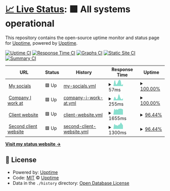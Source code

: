 # [📈 Live Status](https://upptime.github.io/upptime): <!--live status--> **🟩 All systems operational**

This repository contains the open-source uptime monitor and status page for [Upptime](https://upptime.js.org), powered by [Upptime](https://github.com/upptime/upptime).

[![Uptime CI](https://github.com/vasilvestre/status/workflows/Uptime%20CI/badge.svg)](https://github.com/vasilvestre/status/actions?query=workflow%3A%22Uptime+CI%22)
[![Response Time CI](https://github.com/vasilvestre/status/workflows/Response%20Time%20CI/badge.svg)](https://github.com/vasilvestre/status/actions?query=workflow%3A%22Response+Time+CI%22)
[![Graphs CI](https://github.com/vasilvestre/status/workflows/Graphs%20CI/badge.svg)](https://github.com/vasilvestre/status/actions?query=workflow%3A%22Graphs+CI%22)
[![Static Site CI](https://github.com/vasilvestre/status/workflows/Static%20Site%20CI/badge.svg)](https://github.com/vasilvestre/status/actions?query=workflow%3A%22Static+Site+CI%22)
[![Summary CI](https://github.com/vasilvestre/status/workflows/Summary%20CI/badge.svg)](https://github.com/vasilvestre/status/actions?query=workflow%3A%22Summary+CI%22)

<!--start: status pages-->
<!-- This summary is generated by Upptime (https://github.com/upptime/upptime) -->
<!-- Do not edit this manually, your changes will be overwritten -->
<!-- prettier-ignore -->
| URL | Status | History | Response Time | Uptime |
| --- | ------ | ------- | ------------- | ------ |
| <img alt="" src="https://icons.duckduckgo.com/ip3/vasilvestre.github.io.ico" height="13"> [My socials](https://vasilvestre.github.io/) | 🟩 Up | [my-socials.yml](https://github.com/vasilvestre/status/commits/HEAD/history/my-socials.yml) | <details><summary><img alt="Response time graph" src="./graphs/my-socials/response-time-week.png" height="20"> 57ms</summary><br><a href="https://vasilvestre.github.io/status/history/my-socials"><img alt="Response time 98" src="https://img.shields.io/endpoint?url=https%3A%2F%2Fraw.githubusercontent.com%2Fvasilvestre%2Fstatus%2FHEAD%2Fapi%2Fmy-socials%2Fresponse-time.json"></a><br><a href="https://vasilvestre.github.io/status/history/my-socials"><img alt="24-hour response time 45" src="https://img.shields.io/endpoint?url=https%3A%2F%2Fraw.githubusercontent.com%2Fvasilvestre%2Fstatus%2FHEAD%2Fapi%2Fmy-socials%2Fresponse-time-day.json"></a><br><a href="https://vasilvestre.github.io/status/history/my-socials"><img alt="7-day response time 57" src="https://img.shields.io/endpoint?url=https%3A%2F%2Fraw.githubusercontent.com%2Fvasilvestre%2Fstatus%2FHEAD%2Fapi%2Fmy-socials%2Fresponse-time-week.json"></a><br><a href="https://vasilvestre.github.io/status/history/my-socials"><img alt="30-day response time 222" src="https://img.shields.io/endpoint?url=https%3A%2F%2Fraw.githubusercontent.com%2Fvasilvestre%2Fstatus%2FHEAD%2Fapi%2Fmy-socials%2Fresponse-time-month.json"></a><br><a href="https://vasilvestre.github.io/status/history/my-socials"><img alt="1-year response time 97" src="https://img.shields.io/endpoint?url=https%3A%2F%2Fraw.githubusercontent.com%2Fvasilvestre%2Fstatus%2FHEAD%2Fapi%2Fmy-socials%2Fresponse-time-year.json"></a></details> | <details><summary><a href="https://vasilvestre.github.io/status/history/my-socials">100.00%</a></summary><a href="https://vasilvestre.github.io/status/history/my-socials"><img alt="All-time uptime 100.00%" src="https://img.shields.io/endpoint?url=https%3A%2F%2Fraw.githubusercontent.com%2Fvasilvestre%2Fstatus%2FHEAD%2Fapi%2Fmy-socials%2Fuptime.json"></a><br><a href="https://vasilvestre.github.io/status/history/my-socials"><img alt="24-hour uptime 100.00%" src="https://img.shields.io/endpoint?url=https%3A%2F%2Fraw.githubusercontent.com%2Fvasilvestre%2Fstatus%2FHEAD%2Fapi%2Fmy-socials%2Fuptime-day.json"></a><br><a href="https://vasilvestre.github.io/status/history/my-socials"><img alt="7-day uptime 100.00%" src="https://img.shields.io/endpoint?url=https%3A%2F%2Fraw.githubusercontent.com%2Fvasilvestre%2Fstatus%2FHEAD%2Fapi%2Fmy-socials%2Fuptime-week.json"></a><br><a href="https://vasilvestre.github.io/status/history/my-socials"><img alt="30-day uptime 100.00%" src="https://img.shields.io/endpoint?url=https%3A%2F%2Fraw.githubusercontent.com%2Fvasilvestre%2Fstatus%2FHEAD%2Fapi%2Fmy-socials%2Fuptime-month.json"></a><br><a href="https://vasilvestre.github.io/status/history/my-socials"><img alt="1-year uptime 100.00%" src="https://img.shields.io/endpoint?url=https%3A%2F%2Fraw.githubusercontent.com%2Fvasilvestre%2Fstatus%2FHEAD%2Fapi%2Fmy-socials%2Fuptime-year.json"></a></details>
| <img alt="" src="https://icons.duckduckgo.com/ip3/www.akawaka.fr.ico" height="13"> [Company I work at](https://www.akawaka.fr/) | 🟩 Up | [company-i-work-at.yml](https://github.com/vasilvestre/status/commits/HEAD/history/company-i-work-at.yml) | <details><summary><img alt="Response time graph" src="./graphs/company-i-work-at/response-time-week.png" height="20"> 255ms</summary><br><a href="https://vasilvestre.github.io/status/history/company-i-work-at"><img alt="Response time 253" src="https://img.shields.io/endpoint?url=https%3A%2F%2Fraw.githubusercontent.com%2Fvasilvestre%2Fstatus%2FHEAD%2Fapi%2Fcompany-i-work-at%2Fresponse-time.json"></a><br><a href="https://vasilvestre.github.io/status/history/company-i-work-at"><img alt="24-hour response time 233" src="https://img.shields.io/endpoint?url=https%3A%2F%2Fraw.githubusercontent.com%2Fvasilvestre%2Fstatus%2FHEAD%2Fapi%2Fcompany-i-work-at%2Fresponse-time-day.json"></a><br><a href="https://vasilvestre.github.io/status/history/company-i-work-at"><img alt="7-day response time 255" src="https://img.shields.io/endpoint?url=https%3A%2F%2Fraw.githubusercontent.com%2Fvasilvestre%2Fstatus%2FHEAD%2Fapi%2Fcompany-i-work-at%2Fresponse-time-week.json"></a><br><a href="https://vasilvestre.github.io/status/history/company-i-work-at"><img alt="30-day response time 265" src="https://img.shields.io/endpoint?url=https%3A%2F%2Fraw.githubusercontent.com%2Fvasilvestre%2Fstatus%2FHEAD%2Fapi%2Fcompany-i-work-at%2Fresponse-time-month.json"></a><br><a href="https://vasilvestre.github.io/status/history/company-i-work-at"><img alt="1-year response time 253" src="https://img.shields.io/endpoint?url=https%3A%2F%2Fraw.githubusercontent.com%2Fvasilvestre%2Fstatus%2FHEAD%2Fapi%2Fcompany-i-work-at%2Fresponse-time-year.json"></a></details> | <details><summary><a href="https://vasilvestre.github.io/status/history/company-i-work-at">100.00%</a></summary><a href="https://vasilvestre.github.io/status/history/company-i-work-at"><img alt="All-time uptime 100.00%" src="https://img.shields.io/endpoint?url=https%3A%2F%2Fraw.githubusercontent.com%2Fvasilvestre%2Fstatus%2FHEAD%2Fapi%2Fcompany-i-work-at%2Fuptime.json"></a><br><a href="https://vasilvestre.github.io/status/history/company-i-work-at"><img alt="24-hour uptime 100.00%" src="https://img.shields.io/endpoint?url=https%3A%2F%2Fraw.githubusercontent.com%2Fvasilvestre%2Fstatus%2FHEAD%2Fapi%2Fcompany-i-work-at%2Fuptime-day.json"></a><br><a href="https://vasilvestre.github.io/status/history/company-i-work-at"><img alt="7-day uptime 100.00%" src="https://img.shields.io/endpoint?url=https%3A%2F%2Fraw.githubusercontent.com%2Fvasilvestre%2Fstatus%2FHEAD%2Fapi%2Fcompany-i-work-at%2Fuptime-week.json"></a><br><a href="https://vasilvestre.github.io/status/history/company-i-work-at"><img alt="30-day uptime 100.00%" src="https://img.shields.io/endpoint?url=https%3A%2F%2Fraw.githubusercontent.com%2Fvasilvestre%2Fstatus%2FHEAD%2Fapi%2Fcompany-i-work-at%2Fuptime-month.json"></a><br><a href="https://vasilvestre.github.io/status/history/company-i-work-at"><img alt="1-year uptime 100.00%" src="https://img.shields.io/endpoint?url=https%3A%2F%2Fraw.githubusercontent.com%2Fvasilvestre%2Fstatus%2FHEAD%2Fapi%2Fcompany-i-work-at%2Fuptime-year.json"></a></details>
| <img alt="" src="https://icons.duckduckgo.com/ip3/www.smsp.fr.ico" height="13"> [Client website](https://www.smsp.fr/) | 🟩 Up | [client-website.yml](https://github.com/vasilvestre/status/commits/HEAD/history/client-website.yml) | <details><summary><img alt="Response time graph" src="./graphs/client-website/response-time-week.png" height="20"> 1655ms</summary><br><a href="https://vasilvestre.github.io/status/history/client-website"><img alt="Response time 1766" src="https://img.shields.io/endpoint?url=https%3A%2F%2Fraw.githubusercontent.com%2Fvasilvestre%2Fstatus%2FHEAD%2Fapi%2Fclient-website%2Fresponse-time.json"></a><br><a href="https://vasilvestre.github.io/status/history/client-website"><img alt="24-hour response time 1518" src="https://img.shields.io/endpoint?url=https%3A%2F%2Fraw.githubusercontent.com%2Fvasilvestre%2Fstatus%2FHEAD%2Fapi%2Fclient-website%2Fresponse-time-day.json"></a><br><a href="https://vasilvestre.github.io/status/history/client-website"><img alt="7-day response time 1655" src="https://img.shields.io/endpoint?url=https%3A%2F%2Fraw.githubusercontent.com%2Fvasilvestre%2Fstatus%2FHEAD%2Fapi%2Fclient-website%2Fresponse-time-week.json"></a><br><a href="https://vasilvestre.github.io/status/history/client-website"><img alt="30-day response time 1601" src="https://img.shields.io/endpoint?url=https%3A%2F%2Fraw.githubusercontent.com%2Fvasilvestre%2Fstatus%2FHEAD%2Fapi%2Fclient-website%2Fresponse-time-month.json"></a><br><a href="https://vasilvestre.github.io/status/history/client-website"><img alt="1-year response time 1766" src="https://img.shields.io/endpoint?url=https%3A%2F%2Fraw.githubusercontent.com%2Fvasilvestre%2Fstatus%2FHEAD%2Fapi%2Fclient-website%2Fresponse-time-year.json"></a></details> | <details><summary><a href="https://vasilvestre.github.io/status/history/client-website">96.44%</a></summary><a href="https://vasilvestre.github.io/status/history/client-website"><img alt="All-time uptime 99.64%" src="https://img.shields.io/endpoint?url=https%3A%2F%2Fraw.githubusercontent.com%2Fvasilvestre%2Fstatus%2FHEAD%2Fapi%2Fclient-website%2Fuptime.json"></a><br><a href="https://vasilvestre.github.io/status/history/client-website"><img alt="24-hour uptime 100.00%" src="https://img.shields.io/endpoint?url=https%3A%2F%2Fraw.githubusercontent.com%2Fvasilvestre%2Fstatus%2FHEAD%2Fapi%2Fclient-website%2Fuptime-day.json"></a><br><a href="https://vasilvestre.github.io/status/history/client-website"><img alt="7-day uptime 96.44%" src="https://img.shields.io/endpoint?url=https%3A%2F%2Fraw.githubusercontent.com%2Fvasilvestre%2Fstatus%2FHEAD%2Fapi%2Fclient-website%2Fuptime-week.json"></a><br><a href="https://vasilvestre.github.io/status/history/client-website"><img alt="30-day uptime 99.18%" src="https://img.shields.io/endpoint?url=https%3A%2F%2Fraw.githubusercontent.com%2Fvasilvestre%2Fstatus%2FHEAD%2Fapi%2Fclient-website%2Fuptime-month.json"></a><br><a href="https://vasilvestre.github.io/status/history/client-website"><img alt="1-year uptime 99.64%" src="https://img.shields.io/endpoint?url=https%3A%2F%2Fraw.githubusercontent.com%2Fvasilvestre%2Fstatus%2FHEAD%2Fapi%2Fclient-website%2Fuptime-year.json"></a></details>
| <img alt="" src="https://icons.duckduckgo.com/ip3/www.dumont-securite.fr.ico" height="13"> [Second client website](https://www.dumont-securite.fr/) | 🟩 Up | [second-client-website.yml](https://github.com/vasilvestre/status/commits/HEAD/history/second-client-website.yml) | <details><summary><img alt="Response time graph" src="./graphs/second-client-website/response-time-week.png" height="20"> 1300ms</summary><br><a href="https://vasilvestre.github.io/status/history/second-client-website"><img alt="Response time 1448" src="https://img.shields.io/endpoint?url=https%3A%2F%2Fraw.githubusercontent.com%2Fvasilvestre%2Fstatus%2FHEAD%2Fapi%2Fsecond-client-website%2Fresponse-time.json"></a><br><a href="https://vasilvestre.github.io/status/history/second-client-website"><img alt="24-hour response time 1229" src="https://img.shields.io/endpoint?url=https%3A%2F%2Fraw.githubusercontent.com%2Fvasilvestre%2Fstatus%2FHEAD%2Fapi%2Fsecond-client-website%2Fresponse-time-day.json"></a><br><a href="https://vasilvestre.github.io/status/history/second-client-website"><img alt="7-day response time 1300" src="https://img.shields.io/endpoint?url=https%3A%2F%2Fraw.githubusercontent.com%2Fvasilvestre%2Fstatus%2FHEAD%2Fapi%2Fsecond-client-website%2Fresponse-time-week.json"></a><br><a href="https://vasilvestre.github.io/status/history/second-client-website"><img alt="30-day response time 1309" src="https://img.shields.io/endpoint?url=https%3A%2F%2Fraw.githubusercontent.com%2Fvasilvestre%2Fstatus%2FHEAD%2Fapi%2Fsecond-client-website%2Fresponse-time-month.json"></a><br><a href="https://vasilvestre.github.io/status/history/second-client-website"><img alt="1-year response time 1448" src="https://img.shields.io/endpoint?url=https%3A%2F%2Fraw.githubusercontent.com%2Fvasilvestre%2Fstatus%2FHEAD%2Fapi%2Fsecond-client-website%2Fresponse-time-year.json"></a></details> | <details><summary><a href="https://vasilvestre.github.io/status/history/second-client-website">96.44%</a></summary><a href="https://vasilvestre.github.io/status/history/second-client-website"><img alt="All-time uptime 99.51%" src="https://img.shields.io/endpoint?url=https%3A%2F%2Fraw.githubusercontent.com%2Fvasilvestre%2Fstatus%2FHEAD%2Fapi%2Fsecond-client-website%2Fuptime.json"></a><br><a href="https://vasilvestre.github.io/status/history/second-client-website"><img alt="24-hour uptime 100.00%" src="https://img.shields.io/endpoint?url=https%3A%2F%2Fraw.githubusercontent.com%2Fvasilvestre%2Fstatus%2FHEAD%2Fapi%2Fsecond-client-website%2Fuptime-day.json"></a><br><a href="https://vasilvestre.github.io/status/history/second-client-website"><img alt="7-day uptime 96.44%" src="https://img.shields.io/endpoint?url=https%3A%2F%2Fraw.githubusercontent.com%2Fvasilvestre%2Fstatus%2FHEAD%2Fapi%2Fsecond-client-website%2Fuptime-week.json"></a><br><a href="https://vasilvestre.github.io/status/history/second-client-website"><img alt="30-day uptime 99.18%" src="https://img.shields.io/endpoint?url=https%3A%2F%2Fraw.githubusercontent.com%2Fvasilvestre%2Fstatus%2FHEAD%2Fapi%2Fsecond-client-website%2Fuptime-month.json"></a><br><a href="https://vasilvestre.github.io/status/history/second-client-website"><img alt="1-year uptime 99.51%" src="https://img.shields.io/endpoint?url=https%3A%2F%2Fraw.githubusercontent.com%2Fvasilvestre%2Fstatus%2FHEAD%2Fapi%2Fsecond-client-website%2Fuptime-year.json"></a></details>

<!--end: status pages-->

[**Visit my status website →**](https://vasilvestre.github.io/status/)

## 📄 License

- Powered by: [Upptime](https://github.com/upptime/upptime)
- Code: [MIT](./LICENSE) © [Upptime](https://upptime.js.org)
- Data in the `./history` directory: [Open Database License](https://opendatacommons.org/licenses/odbl/1-0/)

